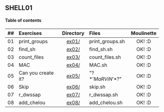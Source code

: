 ## SHELL01

#### Table of contents

|  ##  |			Exercises				|	Directory	|	Files			|	Moulinette	|
|:----:|:-----------------------------------|:-------------:|:------------------|:-------------:|
|  01  |print_groups								|	[ex01/](https://github.com/somedevv/42-C-Piscine/tree/master/Shell01/ex01)		|print_groups.sh			| OK! :D |
|  02  |find_sh							|	[ex02/](https://github.com/somedevv/42-C-Piscine/tree/master/Shell01/ex02)		|find_sh.sh		| OK! :D |
|  03  |count_files									|	[ex03/](https://github.com/somedevv/42-C-Piscine/tree/master/Shell01/ex03)		|count_files.sh				| OK! :D |
|  04  |MAC					|	[ex04/](https://github.com/somedevv/42-C-Piscine/tree/master/Shell01/ex04)		|MAC.sh	| OK! :D |
|  05  |Can you create it?								|	[ex05/](https://github.com/somedevv/42-C-Piscine/tree/master/Shell01/ex05)		|"\?$*’MaRViN’*$?\"			| OK! :D |
|  06  |Skip							|	[ex06/](https://github.com/somedevv/42-C-Piscine/tree/master/Shell01/ex06)		|skip.sh		| OK! :D |
|  07  |r_dwssap									|	[ex07/](https://github.com/somedevv/42-C-Piscine/tree/master/Shell01/ex07)		|r_dwssap.sh				| OK! :D |
|  08  |add_chelou							|	[ex08/](https://github.com/somedevv/42-C-Piscine/tree/master/Shell01/ex08)		|add_chelou.sh		| OK! :D |


